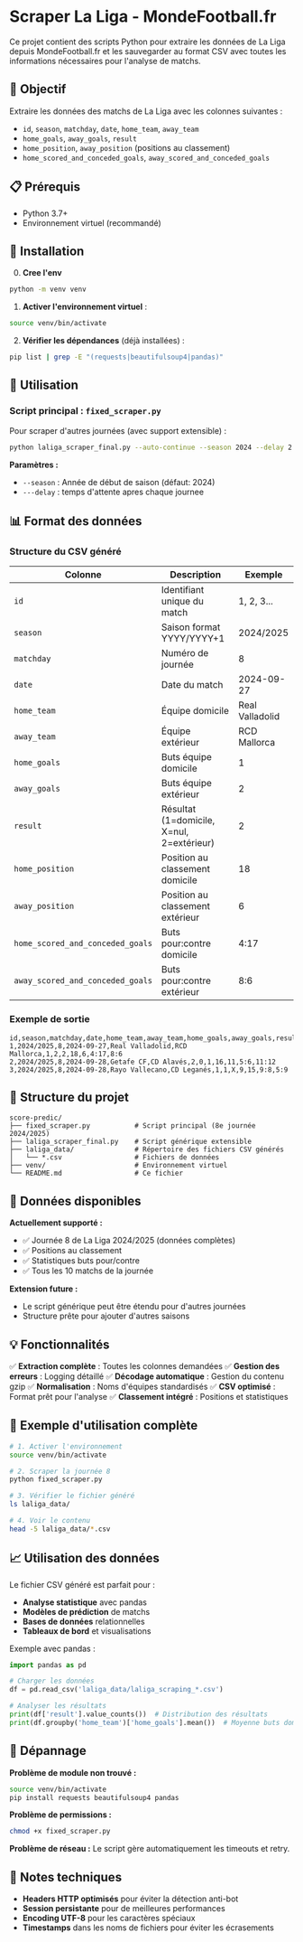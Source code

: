 # Scraper La Liga - MondeFootball.fr

Ce projet contient des scripts Python pour extraire les données de La Liga depuis MondeFootball.fr et les sauvegarder au format CSV avec toutes les informations nécessaires pour l'analyse de matchs.

## 🎯 Objectif

Extraire les données des matchs de La Liga avec les colonnes suivantes :
- `id`, `season`, `matchday`, `date`, `home_team`, `away_team`
- `home_goals`, `away_goals`, `result`
- `home_position`, `away_position` (positions au classement)
- `home_scored_and_conceded_goals`, `away_scored_and_conceded_goals`

## 📋 Prérequis

- Python 3.7+
- Environnement virtuel (recommandé)

## 🚀 Installation
0. **Cree l'env**
```bash
python -m venv venv
```

1. **Activer l'environnement virtuel**  :
```bash
source venv/bin/activate
```

2. **Vérifier les dépendances** (déjà installées) :
```bash
pip list | grep -E "(requests|beautifulsoup4|pandas)"
```

## 📖 Utilisation

### Script principal : `fixed_scraper.py`

Pour scraper d'autres journées (avec support extensible) :

```bash
python laliga_scraper_final.py --auto-continue --season 2024 --delay 2.0
```

**Paramètres :** 
- `--season` : Année de début de saison (défaut: 2024) 
- `---delay` : temps d'attente apres chaque journee
## 📊 Format des données

### Structure du CSV généré

| Colonne | Description | Exemple |
|---------|-------------|---------|
| `id` | Identifiant unique du match | 1, 2, 3... |
| `season` | Saison format YYYY/YYYY+1 | 2024/2025 |
| `matchday` | Numéro de journée | 8 |
| `date` | Date du match | 2024-09-27 |
| `home_team` | Équipe domicile | Real Valladolid |
| `away_team` | Équipe extérieur | RCD Mallorca |
| `home_goals` | Buts équipe domicile | 1 |
| `away_goals` | Buts équipe extérieur | 2 |
| `result` | Résultat (1=domicile, X=nul, 2=extérieur) | 2 |
| `home_position` | Position au classement domicile | 18 |
| `away_position` | Position au classement extérieur | 6 |
| `home_scored_and_conceded_goals` | Buts pour:contre domicile | 4:17 |
| `away_scored_and_conceded_goals` | Buts pour:contre extérieur | 8:6 |

### Exemple de sortie

```csv
id,season,matchday,date,home_team,away_team,home_goals,away_goals,result,home_position,away_position,home_scored_and_conceded_goals,away_scored_and_conceded_goals
1,2024/2025,8,2024-09-27,Real Valladolid,RCD Mallorca,1,2,2,18,6,4:17,8:6
2,2024/2025,8,2024-09-28,Getafe CF,CD Alavés,2,0,1,16,11,5:6,11:12
3,2024/2025,8,2024-09-28,Rayo Vallecano,CD Leganés,1,1,X,9,15,9:8,5:9
```

## 📁 Structure du projet

```
score-predic/
├── fixed_scraper.py           # Script principal (8e journée 2024/2025)
├── laliga_scraper_final.py    # Script générique extensible
├── laliga_data/               # Répertoire des fichiers CSV générés
│   └── *.csv                  # Fichiers de données
├── venv/                      # Environnement virtuel
└── README.md                  # Ce fichier
```

## 🎯 Données disponibles

**Actuellement supporté :**
- ✅ Journée 8 de La Liga 2024/2025 (données complètes)
- ✅ Positions au classement
- ✅ Statistiques buts pour/contre
- ✅ Tous les 10 matchs de la journée

**Extension future :**
- Le script générique peut être étendu pour d'autres journées
- Structure prête pour ajouter d'autres saisons

## 💡 Fonctionnalités

✅ **Extraction complète** : Toutes les colonnes demandées
✅ **Gestion des erreurs** : Logging détaillé
✅ **Décodage automatique** : Gestion du contenu gzip
✅ **Normalisation** : Noms d'équipes standardisés
✅ **CSV optimisé** : Format prêt pour l'analyse
✅ **Classement intégré** : Positions et statistiques

## 🔧 Exemple d'utilisation complète

```bash
# 1. Activer l'environnement
source venv/bin/activate

# 2. Scraper la journée 8
python fixed_scraper.py

# 3. Vérifier le fichier généré
ls laliga_data/

# 4. Voir le contenu
head -5 laliga_data/*.csv
```

## 📈 Utilisation des données

Le fichier CSV généré est parfait pour :
- **Analyse statistique** avec pandas
- **Modèles de prédiction** de matchs
- **Bases de données** relationnelles
- **Tableaux de bord** et visualisations

Exemple avec pandas :
```python
import pandas as pd

# Charger les données
df = pd.read_csv('laliga_data/laliga_scraping_*.csv')

# Analyser les résultats
print(df['result'].value_counts())  # Distribution des résultats
print(df.groupby('home_team')['home_goals'].mean())  # Moyenne buts domicile
```

## 🐛 Dépannage

**Problème de module non trouvé :**
```bash
source venv/bin/activate
pip install requests beautifulsoup4 pandas
```

**Problème de permissions :**
```bash
chmod +x fixed_scraper.py
```

**Problème de réseau :**
Le script gère automatiquement les timeouts et retry.

## 📝 Notes techniques

- **Headers HTTP optimisés** pour éviter la détection anti-bot
- **Session persistante** pour de meilleures performances
- **Encoding UTF-8** pour les caractères spéciaux
- **Timestamps** dans les noms de fichiers pour éviter les écrasements 